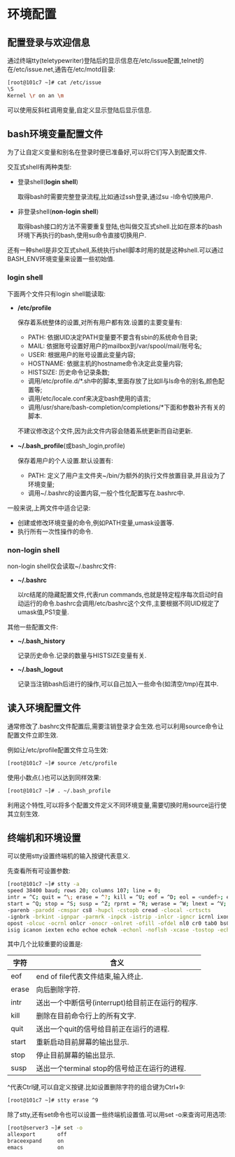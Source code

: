 # 环境配置

## 配置登录与欢迎信息

通过终端tty(teletypewriter)登陆后的显示信息在/etc/issue配置,telnet的在/etc/issue.net,通告在/etc/motd目录:

```sh
[root@101c7 ~]# cat /etc/issue
\S
Kernel \r on an \m
```

可以使用反斜杠调用变量,自定义显示登陆后显示信息.



## bash环境变量配置文件

为了让自定义变量和别名在登录时便已准备好,可以将它们写入到配置文件.

交互式shell有两种类型:

- 登录shell(**login shell**)

  取得bash时需要完整登录流程,比如通过ssh登录,通过su -l命令切换用户.

- 非登录shell(**non-login shell**)

  取得bash接口的方法不需要重复登陆,也叫做交互式shell.比如在原本的bash环境下再执行的bash,使用su命令直接切换用户.

还有一种shell是非交互式shell,系统执行shell脚本时用的就是这种shell.可以通过BASH_ENV环境变量来设置一些初始值.

### login shell

下面两个文件只有login shell能读取:

- **/etc/profile** 

  保存着系统整体的设置,对所有用户都有效.设置的主要变量有:

  - PATH: 依据UID决定PATH变量要不要含有sbin的系统命令目录;
  - MAIL: 依据账号设置好用户的mailbox到/var/spool/mail/账号名;
  - USER: 根据用户的账号设置此变量内容;
  - HOSTNAME: 依据主机的hostname命令决定此变量内容;
  - HISTSIZE: 历史命令记录条数;
  - 调用/etc/profile.d/*.sh中的脚本,里面存放了比如ll与ls命令的别名,颜色配置等;
  - 调用/etc/locale.conf来决定bash使用的语言;
  - 调用/usr/share/bash-completion/completions/*下面和参数补齐有关的脚本.
  
  不建议修改这个文件,因为此文件内容会随着系统更新而自动更新.
  
- **~/.bash_profile**(或bash_login,profile)

  保存着用户的个人设置.默认设置有:

  - PATH: 定义了用户主文件夹~/bin/为额外的执行文件放置目录,并且设为了环境变量;
  - 调用~/.bashrc的设置内容,一般个性化配置写在.bashrc中.
  

一般来说,上两文件中适合记录:

- 创建或修改环境变量的命令,例如PATH变量,umask设置等.
- 执行所有一次性操作的命令.

### non-login shell

non-login shell仅会读取~/.bashrc文件:

- **~/.bashrc**

  以rc结尾的隐藏配置文件,代表run commands,也就是特定程序每次启动时自动运行的命令.bashrc会调用/etc/bashrc这个文件,主要根据不同UID规定了umask值,PS1变量.

其他一些配置文件:

- **~/.bash_history**

  记录历史命令.记录的数量与HISTSIZE变量有关.

- **~/.bash_logout**

  记录当注销bash后进行的操作,可以自己加入一些命令(如清空/tmp)在其中.



## 读入环境配置文件

通常修改了.bashrc文件配置后,需要注销登录才会生效.也可以利用source命令让配置文件立即生效.

例如让/etc/profile配置文件立马生效:

```sh
[root@101c7 ~]# source /etc/profile
```

使用小数点(.)也可以达到同样效果:

```sh
[root@101c7 ~]# . ~/.bash_profile 
```

利用这个特性,可以将多个配置文件定义不同环境变量,需要切换时用source运行使其立刻生效.



## 终端机和环境设置

可以使用stty设置终端机的输入按键代表意义.

先查看所有可设置参数:

```sh
[root@101c7 ~]# stty -a
speed 38400 baud; rows 20; columns 107; line = 0;
intr = ^C; quit = ^\; erase = ^?; kill = ^U; eof = ^D; eol = <undef>; eol2 = <undef>; swtch = <undef>;
start = ^Q; stop = ^S; susp = ^Z; rprnt = ^R; werase = ^W; lnext = ^V; flush = ^O; min = 1; time = 0;
-parenb -parodd -cmspar cs8 -hupcl -cstopb cread -clocal -crtscts
-ignbrk -brkint -ignpar -parmrk -inpck -istrip -inlcr -igncr icrnl ixon -ixoff -iuclc -ixany -imaxbel -iutf8
opost -olcuc -ocrnl onlcr -onocr -onlret -ofill -ofdel nl0 cr0 tab0 bs0 vt0 ff0
isig icanon iexten echo echoe echok -echonl -noflsh -xcase -tostop -echoprt echoctl echoke
```

其中几个比较重要的设置是:

| **字符** | **含义**                                         |
| -------- | ------------------------------------------------ |
| eof      | end of file代表文件结束,输入终止.                |
| erase    | 向后删除字符.                                    |
| intr     | 送出一个中断信号(interrupt)给目前正在运行的程序. |
| kill     | 删除在目前命令行上的所有文字.                    |
| quit     | 送出一个quit的信号给目前正在运行的进程.          |
| start    | 重新启动目前屏幕的输出显示.                      |
| stop     | 停止目前屏幕的输出显示.                          |
| susp     | 送出一个terminal stop的信号给正在运行的进程.     |

^代表Ctrl键,可以自定义按键.比如设置删除字符的组合键为Ctrl+9:

```sh
[root@101c7 ~]# stty erase ^9
```

除了stty,还有set命令也可以设置一些终端机设置值.可以用set -o来查询可用选项:

```sh
[root@server3 ~]# set -o
allexport       off
braceexpand     on
emacs           on
```





